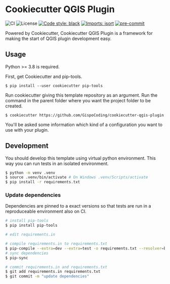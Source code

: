 # Cookiecutter QGIS Plugin
![CI](https://github.com/GispoCoding/cookiecutter-qgis-plugin/workflows/CI/badge.svg)
![License](https://img.shields.io/github/license/GispoCoding/cookiecutter-qgis-plugin)
[![Code style: black](https://img.shields.io/badge/code%20style-black-000000.svg)](https://github.com/psf/black)
[![Imports: isort](https://img.shields.io/badge/%20imports-isort-%231674b1?style=flat&labelColor=ef8336)](https://pycqa.github.io/isort/)
[![pre-commit](https://img.shields.io/badge/pre--commit-enabled-brightgreen?logo=pre-commit&logoColor=white)](https://github.com/pre-commit/pre-commit)


Powered by Cookiecutter, Cookiecutter QGIS Plugin is a framework for making the start of QGIS plugin development easy.

## Usage

Python >= 3.8 is required.

First, get Cookiecutter and pip-tools.
```shell
$ pip install --user cookiecutter pip-tools
```

Run cookiecutter giving this template repository as an argument. Run the command in the parent folder where you want the project folder to be created.
```shell
$ cookiecutter https://github.com/GispoCoding/cookiecutter-qgis-plugin
```

You'll be asked some information which kind of a configuration you want to use with your plugin.

## Development

You should develop this template using virtual python environment. This way you can run tests in an isolated environment.

```bash
$ python -m venv .venv
$ source .venv/bin/activate # On Windows .venv/Scripts/activate
$ pip install -r requirements.txt
```

### Update dependencies
Dependencies are pinned to a exact versions so that tests are run in a reproduceable environment also on CI.

```bash
# install pip-tools
$ pip install pip-tools

# edit requirements.in

# compile requirements.in to requirements.txt
$ pip-compile --extra=dev --extra=test -o requirements.txt --resolver=backtracking
# sync dependencies
$ pip-sync

# commit requirements.in and requirements.txt
$ git add requirements.in requirements.txt
$ git commit -m "update dependencies"
```
